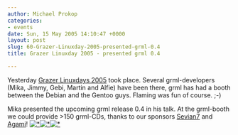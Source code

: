 ```yaml
---
author: Michael Prokop
categories:
- events
date: Sun, 15 May 2005 14:10:47 +0000
layout: post
slug: 60-Grazer-Linuxday-2005-presented-grml-0.4
title: Grazer Linuxday 2005 - presented grml 0.4

---
```

Yesterday [Grazer Linuxdays 2005](http://linuxtage.at/) took place. Several grml\-developers (Mika, Jimmy, Gebi, Martin and Alfie) have been there, grml has had a booth between the Debian and the Gentoo guys. Flaming was fun of course. ;\-)  

Mika presented the upcoming grml release 0\.4 in his talk. At the grml\-booth we could provide \>150 grml\-CDs, thanks to our sponsors [Sevian7](http://www.sevian7.com/) and [Agami](http://www.agami.at/)!
[![*](http://dufo.tugraz.at/glt05/graz/.tmp/150x150/2005-05-14_13h48_pict0041.jpg)](http://dufo.tugraz.at/glt05/graz/.tmp/2005-05-14_13h48_pict0041.jpg.html)[![*](http://dufo.tugraz.at/glt05/graz/.tmp/150x150/2005-05-14_17h55_pict0004.jpg)](http://dufo.tugraz.at/glt05/graz/.tmp/2005-05-14_17h55_pict0004.jpg.html)[![*](http://dufo.tugraz.at/glt05/graz/.tmp/150x150/2005-05-14_13h41_pict0028.jpg)](http://dufo.tugraz.at/glt05/graz/.tmp/2005-05-14_13h41_pict0028.jpg.html)